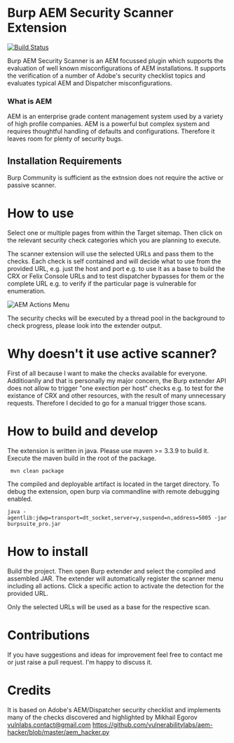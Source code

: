 # Burp AEM Security Scanner Extension
[![Build Status](https://travis-ci.org/thomashartm/burp-aem-scanner.svg?branch=master)](https://travis-ci.org/thomashartm/burp-aem-scanner)

Burp AEM Security Scanner is an AEM focussed plugin which supports the evaluation of well known misconfigurations of AEM installations.
It supports the verification of a number of Adobe's security checklist topics and evaluates typical AEM and Dispatcher misconfigurations. 


### What is AEM
AEM is an enterprise grade content management system used by a variety of high profile companies. 
AEM is a powerful but complex system and requires thoughtful handling of defaults and configurations. 
Therefore it leaves room for plenty of security bugs.

## Installation Requirements
Burp Community is sufficient as the extnsion does not require the active or passive scanner.

# How to use
Select one or multiple pages from within the Target sitemap. Then click on the relevant security check categories which you are planning to execute.

The scanner extension will use the selected URLs and pass them to the checks. 
Each check is self contained and will decide what to use from the provided URL, e.g. just the host and port e.g. to use it as a base to build the CRX or Felix Console URLs and to test dispatcher bypasses for them or the complete URL e.g. to verify if the particular page is vulnerable for enumeration.

![AEM Actions Menu](https://github.com/vulnerabilitylabs/aem-scanner/blob/gh-pages/images/aem-actions.jpg "AEM Actions")

The security checks will be executed by a thread pool in the background to check progress, please look into the extender output.

# Why doesn't it use active scanner?
First of all because I want to make the checks available for everyone. 
Additioanlly and that is personally my major concern, the Burp extender API does not allow to trigger "one exection per host" checks e.g. to test for the existance of CRX and other resources, with the result of many unnecessary requests.
Therefore I decided to go for a manual trigger those scans.

# How to build and develop
The extension is written in java. Please use maven >= 3.3.9 to build it. 
Execute the maven build in the root of the package.

` mvn clean package`

The compiled and deployable artifact is located in the target directory.
To debug the extension, open burp via commandline with remote debugging enabled. 

`java -agentlib:jdwp=transport=dt_socket,server=y,suspend=n,address=5005 -jar burpsuite_pro.jar`

# How to install 
Build the project.
Then open Burp extender and select the compiled and assembled JAR.
The extender will automatically register the scanner menu including all actions.
Click a specific action to activate the detection for the provided URL.

Only the selected URLs will be used as a base for the respective scan.

# Contributions
If you have suggestions and ideas for improvement feel free to contact me or just raise a pull request. I'm happy to discuss it.

# Credits
It is based on Adobe's AEM/Dispatcher security checklist and implements many of the checks discovered and highlighted by Mikhail Egorov <vulnlabs.contact@gmail.com> https://github.com/vulnerabilitylabs/aem-hacker/blob/master/aem_hacker.py

